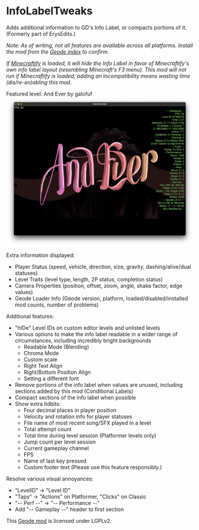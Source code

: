 # InfoLabelTweaks

Adds additional information to GD's Info Label, or compacts portions of it. (Formerly part of ErysEdits.)

*Note: As of writing, not all features are available across all platforms. Install the mod from the [Geode index](https://geode-sdk.org/mods/raydeeux.infolabeltweaks) to confirm.*

*If [Minecraftify](https://geode-sdk.org/mods/zalphalaneous.minecraft) is loaded, it will hide the Info Label in favor of Minecraftify's own info label layout (resembling Minecraft's F3 menu). This mod will not run if Minecraftify is loaded; adding an incompatibility means wasting time (dis/re-en)abling this mod.*

Featured level: And Ever by galofuf
![demoOne](https://github.com/RayDeeUx/InfoLabelTweaks/blob/main/resources/demoOne.png)

Extra information displayed:
* Player Status (speed, vehicle, direction, size, gravity, dashing/alive/dual statuses)
* Level Traits (level type, length, 2P status, completion status)
* Camera Properties (position, offset, zoom, angle, shake factor, edge values)
* Geode Loader Info (Geode version, platform, loaded/disabled/installed mod counts, number of problems)

Additional features:
* "hIDe" Level IDs on custom editor levels and unlisted levels
* Various options to make the info label readable in a wider range of circumstances, including incredibly bright backgrounds
  * Readable Mode (Blending)
  * Chroma Mode
  * Custom scale
  * Right Text Align
  * Right/Bottom Position Align
  * Setting a different font
* Remove portions of the info label when values are unused, including sections added by this mod (Conditional Labels)
* Compact sections of the info label when possible
* Show extra tidbits:
  * Four decimal places in player position
  * Velocity and rotation info for player statuses
  * File name of most recent song/SFX played in a level
  * Total attempt count
  * Total time during level session (Platformer levels only)
  * Jump count per level session
  * Current gameplay channel
  * FPS
  * Name of last key pressed
  * Custom footer text (Please use this feature responsibly.)

Resolve various visual annoyances:
  * "LevelID" -> "Level ID"
  * "Taps" -> "Actions" on Platformer, "Clicks" on Classic
  * "-- Perf --" -> "-- Performance --"
  * Add "-- Gameplay --" header to first section

This [Geode mod](https://geode-sdk.org) is licensed under LGPLv2.